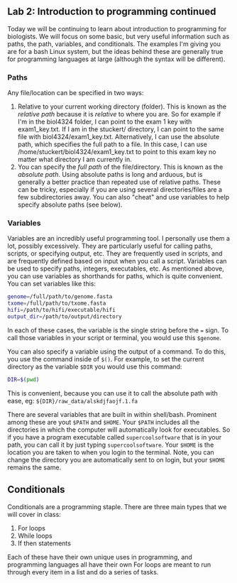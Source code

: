 ## Lab 2: Introduction to programming continued 

Today we will be continuing to learn about introduction to programming for biologists. We will focus on some basic, but very useful information such as paths, the path, variables,  and conditionals. The examples I'm giving you are for a bash Linux system, but the ideas behind these are generally true for programming languages at large (although the syntax will be different).

### Paths

Any file/location can be specified in two ways:

1. Relative to your current working directory (folder). This is known as the *relative path* because it is *relative* to where you are. So for example if I'm in the biol4324 folder, I can point to the exam 1 key with exam1_key.txt. If I am in the stuckert/ directory, I can point to the same file with biol4324/exam1_key.txt. Alternatively, I can use the absolute path, which specifies the full path to a file. In this case, I can use /home/stuckert/biol4324/exam1_key.txt to point to this exam key no matter what directory I am currently in.
2. You can specify the *full path* of the file/directory. This is known as the *absolute path*. Using absolute paths is long and arduous, but is generally a better practice than repeated use of relative paths. These can be tricky, especially if you are using several directories/files are a few subdirectories away. You can also "cheat" and use variables to help specify absolute paths (see below).

### Variables 

Variables are an incredibly useful programming tool. I personally use them a lot, possibly excessively. They are particularly useful for calling paths, scripts, or specifying output, etc. They are frequently used in scripts, and are frequently defined based on input when you call a script. Variables can be used to specify paths, integers, executables, etc. As mentioned above, you can use variables as shorthands for paths, which is quite convenient. You can set variables like this:

```bash
genome=/full/path/to/genome.fasta
txome=/full/path/to/txome.fasta
hifi=/path/to/hifi/executable/hifi
output_dir=/path/to/output/directory
```

In each of these cases, the variable is the single string before the `=` sign. To call those variables in your script or terminal, you would use this `$genome`.

You can also specify a variable using the output of a command. To do this, you use the command inside of `$()`. For example, to set the current directory as the variable `$DIR` you would use this command:

```bash
DIR=$(pwd)
```

This is convenient, because you can use it to call the absolute path with ease, eg: `${DIR}/raw_data/alskdjfaojf.1.fa`

There are several variables that are built in within shell/bash. Prominent among these are yout `$PATH` and `$HOME`. Your `$PATH` includes all the directories in which the computer will automatically look for executables. So if you have a program executable called `supercoolsoftware` that is in your path, you can call it by just typing `supercoolsoftware`. Your `$HOME` is the location you are taken to when you login to the terminal. Note, you can change the directory you are automatically sent to on login, but your `$HOME` remains the same. 

## Conditionals

Conditionals are a programming staple. There are three main types that we will cover in class:

1. For loops
2. While loops
3. If then statements

Each of these have their own unique uses in programming, and programming languages all have their own
For loops are meant to run through every item in a list and do a series of tasks.

